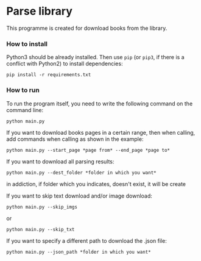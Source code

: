 # Parse library
This programme is created for download books from the library.

### How to install
Python3 should be already installed.
Then use `pip` (or `pip3`, if there is a conflict with Python2) to install dependencies:
```
pip install -r requirements.txt
```
### How to run
To run the program itself, you need to write the following command on the command line:
```
python main.py 
```

If you want to download books pages in a certain range, then when calling, add commands when calling as shown in the example:
```
python main.py --start_page *page from* --end_page *page to*
```

If you want to download all parsing results:
```
python main.py --dest_folder *folder in which you want*
```
in addiction, if folder which you indicates, doesn't exist, it will be create

If you want to skip text download and/or image download:
```
python main.py --skip_imgs
```
or
```
python main.py --skip_txt
```

If you want to specify a different path to download the .json file:
```
python main.py --json_path *folder in which you want*
```
